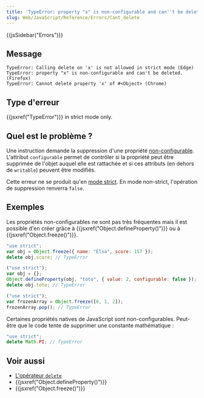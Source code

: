 ```yaml
---
title: 'TypeError: property "x" is non-configurable and can''t be deleted'
slug: Web/JavaScript/Reference/Errors/Cant_delete
---
```


{{jsSidebar("Errors")}}

## Message

```
TypeError: Calling delete on 'x' is not allowed in strict mode (Edge)
TypeError: property "x" is non-configurable and can't be deleted. (Firefox)
TypeError: Cannot delete property 'x' of #<Object> (Chrome)
```

## Type d'erreur

{{jsxref("TypeError")}} in strict mode only.

## Quel est le problème ?

Une instruction demande la suppression d'une propriété [non-configurable](/fr/docs/Web/JavaScript/Data_structures#propriétés). L'attribut `configurable` permet de contrôler si la propriété peut être supprimée de l'objet auquel elle est rattachée et si ces attributs (en dehors de `writable`) peuvent être modifiés.

Cette erreur ne se produit qu'en [mode strict](/fr/docs/Web/JavaScript/Reference/Strict_mode). En mode non-strict, l'opération de suppression renverra `false`.

## Exemples

Les propriétés non-configurables ne sont pas très fréquentes mais il est possible d'en créer grâce à {{jsxref("Object.defineProperty()")}} ou à {{jsxref("Object.freeze()")}}.

```js example-bad
"use strict";
var obj = Object.freeze({ name: "Elsa", score: 157 });
delete obj.score; // TypeError

("use strict");
var obj = {};
Object.defineProperty(obj, "toto", { value: 2, configurable: false });
delete obj.toto; // TypeError

("use strict");
var frozenArray = Object.freeze([0, 1, 2]);
frozenArray.pop(); // TypeError
```

Certaines propriétés natives de JavaScript sont non-configurables. Peut-être que le code tente de supprimer une constante mathématique :

```js example-bad
"use strict";
delete Math.PI; // TypeError
```

## Voir aussi

- [L'opérateur `delete`](/fr/docs/Web/JavaScript/Reference/Operators/delete)
- {{jsxref("Object.defineProperty()")}}
- {{jsxref("Object.freeze()")}}
